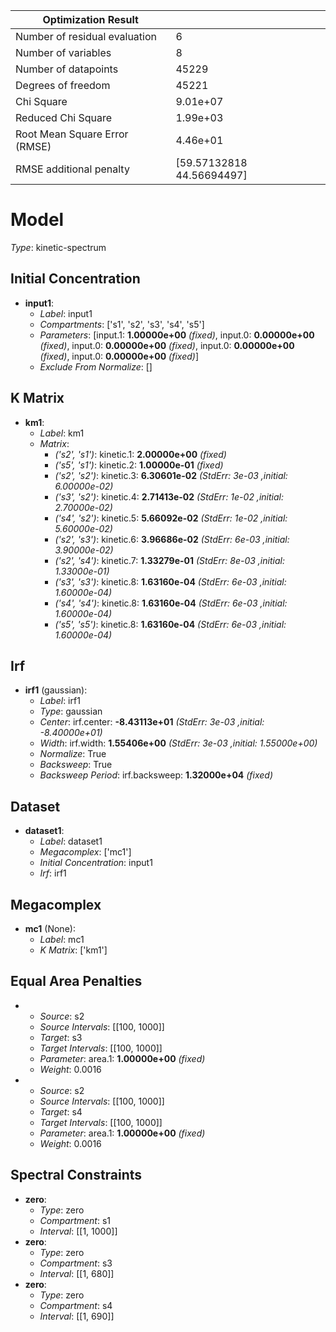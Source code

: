 | Optimization Result           |                           |
|-------------------------------|---------------------------|
| Number of residual evaluation | 6                         |
| Number of variables           | 8                         |
| Number of datapoints          | 45229                     |
| Degrees of freedom            | 45221                     |
| Chi Square                    | 9.01e+07                  |
| Reduced Chi Square            | 1.99e+03                  |
| Root Mean Square Error (RMSE) | 4.46e+01                  |
| RMSE additional penalty       | [59.57132818 44.56694497] |

# Model

_Type_: kinetic-spectrum

## Initial Concentration

* **input1**:
  * *Label*: input1
  * *Compartments*: ['s1', 's2', 's3', 's4', 's5']
  * *Parameters*: [input.1: **1.00000e+00** *(fixed)*, input.0: **0.00000e+00** *(fixed)*, input.0: **0.00000e+00** *(fixed)*, input.0: **0.00000e+00** *(fixed)*, input.0: **0.00000e+00** *(fixed)*]
  * *Exclude From Normalize*: []

## K Matrix

* **km1**:
  * *Label*: km1
  * *Matrix*: 
    * *('s2', 's1')*: kinetic.1: **2.00000e+00** *(fixed)*
    * *('s5', 's1')*: kinetic.2: **1.00000e-01** *(fixed)*
    * *('s2', 's2')*: kinetic.3: **6.30601e-02** *(StdErr: 3e-03 ,initial: 6.00000e-02)*
    * *('s3', 's2')*: kinetic.4: **2.71413e-02** *(StdErr: 1e-02 ,initial: 2.70000e-02)*
    * *('s4', 's2')*: kinetic.5: **5.66092e-02** *(StdErr: 1e-02 ,initial: 5.60000e-02)*
    * *('s2', 's3')*: kinetic.6: **3.96686e-02** *(StdErr: 6e-03 ,initial: 3.90000e-02)*
    * *('s2', 's4')*: kinetic.7: **1.33279e-01** *(StdErr: 8e-03 ,initial: 1.33000e-01)*
    * *('s3', 's3')*: kinetic.8: **1.63160e-04** *(StdErr: 6e-03 ,initial: 1.60000e-04)*
    * *('s4', 's4')*: kinetic.8: **1.63160e-04** *(StdErr: 6e-03 ,initial: 1.60000e-04)*
    * *('s5', 's5')*: kinetic.8: **1.63160e-04** *(StdErr: 6e-03 ,initial: 1.60000e-04)*
  

## Irf

* **irf1** (gaussian):
  * *Label*: irf1
  * *Type*: gaussian
  * *Center*: irf.center: **-8.43113e+01** *(StdErr: 3e-03 ,initial: -8.40000e+01)*
  * *Width*: irf.width: **1.55406e+00** *(StdErr: 3e-03 ,initial: 1.55000e+00)*
  * *Normalize*: True
  * *Backsweep*: True
  * *Backsweep Period*: irf.backsweep: **1.32000e+04** *(fixed)*

## Dataset

* **dataset1**:
  * *Label*: dataset1
  * *Megacomplex*: ['mc1']
  * *Initial Concentration*: input1
  * *Irf*: irf1

## Megacomplex

* **mc1** (None):
  * *Label*: mc1
  * *K Matrix*: ['km1']

## Equal Area Penalties

* 
  * *Source*: s2
  * *Source Intervals*: [[100, 1000]]
  * *Target*: s3
  * *Target Intervals*: [[100, 1000]]
  * *Parameter*: area.1: **1.00000e+00** *(fixed)*
  * *Weight*: 0.0016
* 
  * *Source*: s2
  * *Source Intervals*: [[100, 1000]]
  * *Target*: s4
  * *Target Intervals*: [[100, 1000]]
  * *Parameter*: area.1: **1.00000e+00** *(fixed)*
  * *Weight*: 0.0016

## Spectral Constraints

* **zero**:
  * *Type*: zero
  * *Compartment*: s1
  * *Interval*: [[1, 1000]]
* **zero**:
  * *Type*: zero
  * *Compartment*: s3
  * *Interval*: [[1, 680]]
* **zero**:
  * *Type*: zero
  * *Compartment*: s4
  * *Interval*: [[1, 690]]

